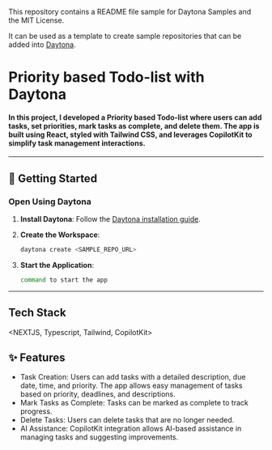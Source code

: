 This repository contains a README file sample for Daytona Samples and the MIT License.

It can be used as a template to create sample repositories that can be added into [Daytona](https://github.com/daytonaio/daytona).

# Priority based Todo-list with Daytona 

#### In this project, I developed a Priority based Todo-list where users can add tasks, set priorities, mark tasks as complete, and delete them. The app is built using React, styled with Tailwind CSS, and leverages CopilotKit to simplify task management interactions.

---

## 🚀 Getting Started  

### Open Using Daytona  

1. **Install Daytona**: Follow the [Daytona installation guide](https://www.daytona.io/docs/installation/installation/).
   
2. **Create the Workspace**:  
   ```bash  
   daytona create <SAMPLE_REPO_URL> 
   ```  

3. **Start the Application**:  
   ```bash  
   command to start the app
   ```  

---

## Tech Stack
  <NEXTJS, Typescript, Tailwind, CopilotKit>

## ✨ Features  

- Task Creation: Users can add tasks with a detailed description, due date, time, and priority. The app allows easy management of tasks based on priority, deadlines, and descriptions.
- Mark Tasks as Complete: Tasks can be marked as complete to track progress.
- Delete Tasks: Users can delete tasks that are no longer needed.
- AI Assistance: CopilotKit integration allows AI-based assistance in managing tasks and suggesting improvements.